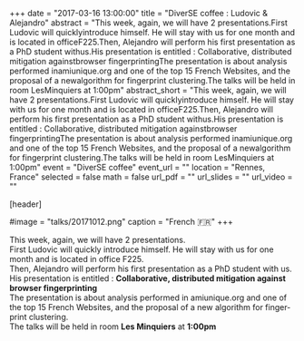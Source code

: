 +++
date = "2017-03-16 13:00:00"
title = "DiverSE coffee : Ludovic & Alejandro"
abstract = "This week, again, we will have 2 presentations.First Ludovic will quicklyintroduce himself. He will stay with us for one month and is located in officeF225.Then, Alejandro will perform his first presentation as a PhD student withus.His presentation is entitled : Collaborative, distributed mitigation againstbrowser fingerprintingThe presentation is about analysis performed inamiunique.org and one of the top 15 French Websites, and the proposal of a newalgorithm for fingerprint clustering.The talks will be held in room LesMinquiers at 1:00pm"
abstract_short = "This week, again, we will have 2 presentations.First Ludovic will quicklyintroduce himself. He will stay with us for one month and is located in officeF225.Then, Alejandro will perform his first presentation as a PhD student withus.His presentation is entitled : Collaborative, distributed mitigation againstbrowser fingerprintingThe presentation is about analysis performed inamiunique.org and one of the top 15 French Websites, and the proposal of a newalgorithm for fingerprint clustering.The talks will be held in room LesMinquiers at 1:00pm"
event = "DiverSE coffee"
event_url = ""
location = "Rennes, France"
selected = false
math = false
url_pdf = ""
url_slides = ""
url_video = ""


[header]

#image = "talks/20171012.png"
caption = "French :fr:"
+++


<div>This week, again, we will have 2 presentations.</div>
<div></div>
<div>First Ludovic will quickly introduce himself. He will stay with us for one month and is located in office F225.</div>
<div></div>
<div>Then, Alejandro will perform his first presentation as a PhD student with us.</div>
<div></div>
<div>His presentation is entitled : <strong>Collaborative, distributed mitigation against browser fingerprinting </strong></div>
<div></div>
<div>The presentation is about analysis performed in amiunique.org and one of the top 15 French Websites, and <span id="result_box" class="short_text" lang="en">the proposal of a new algorithm for fingerprint clustering.</span></div>
<div></div>
<div>The talks will be held in room <strong>Les Minquiers</strong> at <strong>1:00</strong><strong>pm</strong></div>

